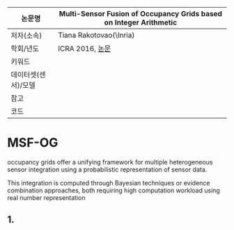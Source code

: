 
| 논문명 | Multi-Sensor Fusion of Occupancy Grids based on Integer Arithmetic |
| --- | --- |
| 저자\(소속\) | Tiana Rakotovao\(\Inria) |
| 학회/년도 | ICRA 2016, [논문](http://ieeexplore.ieee.org/document/7487330/) |
| 키워드 | |
| 데이터셋(센서)/모델 | |
| 참고 | |
| 코드 | |

# MSF-OG

occupancy grids offer a unifying framework for multiple heterogeneous sensor integration using a probabilistic representation
of sensor data.

This integration is computed through Bayesian
techniques or evidence combination approaches, both requiring
high computation workload using real number representation



## 1. 
<!--stackedit_data:
eyJoaXN0b3J5IjpbMjAwNDM0NDEwNl19
-->